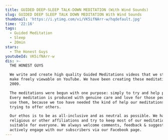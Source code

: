 ```yaml
---
title: GUIDED DEEP-SLEEP TALK-DOWN MEDITATION (With Wind Sounds)
slug: GUIDED DEEP SLEEP TALK DOWN MEDITATION With Wind Sounds
thumbnail: 'https://i.ytimg.com/vi/VK5ifNArr-w/hqdefault.jpg'
time: '22:16'
tags:
  - Guided Meditation
  - Sleep
  - 20min
stars:
  - The Honest Guys
youtubeId: VK5ifNArr-w
dis: >-
  THE HONEST GUYS

  We write and create high quality Guided Meditations videos that we strive to
  make freely viewable on YouTube. We have been creating these meditations since
  2009. 

  The meditations were begun with one purpose: simply to try and help people.
  Every meditation is produced with genuine care and love for those people who
  use them, because we too have needed the kind of help our meditations are
  trying to offer others.

  Our ethos is to be as all-inclusive and as neutral as possible. We have no
  religious or other affiliations and try to keep most of our meditations
  suitable for everyone. We always welcome comments, feedback & suggestions and
  actively engage with our subscribers via our Facebook page.
---
```


